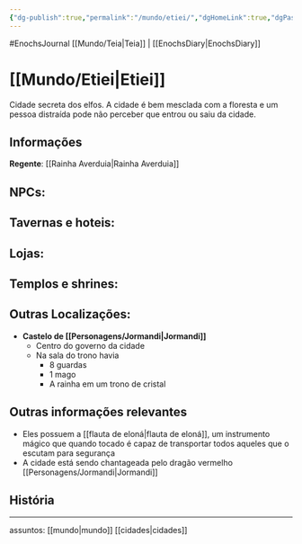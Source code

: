 ```yaml
---
{"dg-publish":true,"permalink":"/mundo/etiei/","dgHomeLink":true,"dgPassFrontmatter":false}
---
```


#EnochsJournal 
[[Mundo/Teia|Teia]] | [[EnochsDiary|EnochsDiary]] 
# [[Mundo/Etiei|Etiei]]
Cidade secreta dos elfos.
A cidade é bem mesclada com a floresta e um pessoa distraída pode não perceber que entrou ou saiu da cidade.

## Informações
**Regente**: [[Rainha Averduia|Rainha Averduia]]

## **NPCs:**

## **Tavernas e hoteis:**

## **Lojas:**

## **Templos e shrines:**

## **Outras Localizações:**
- **Castelo de [[Personagens/Jormandi|Jormandi]]**
	- Centro do governo da cidade
	- Na sala do trono havia
		- 8 guardas
		- 1 mago
		- A rainha em um trono de cristal


## Outras informações relevantes
- Eles possuem a [[flauta de eloná|flauta de eloná]], um instrumento mágico que quando tocado é capaz de transportar todos aqueles que o escutam para segurança
- A cidade está sendo chantageada pelo dragão vermelho [[Personagens/Jormandi|Jormandi]]

## História

---
assuntos: [[mundo|mundo]] [[cidades|cidades]] 

